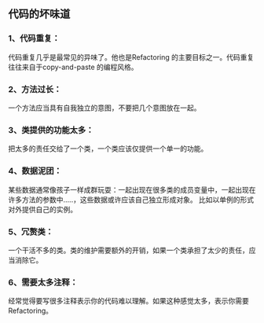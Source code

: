## 代码的坏味道

### 1、代码重复：

代码重复几乎是最常见的异味了。他也是Refactoring 的主要目标之一。代码重复往往来自于copy-and-paste 的编程风格。

### 2、方法过长：

一个方法应当具有自我独立的意图，不要把几个意图放在一起。

### 3、类提供的功能太多：

把太多的责任交给了一个类，一个类应该仅提供一个单一的功能。

### 4、数据泥团：

某些数据通常像孩子一样成群玩耍：一起出现在很多类的成员变量中，一起出现在许多方法的参数中…..，这些数据或许应该自己独立形成对象。 比如以单例的形式对外提供自己的实例。

### 5、冗赘类：

一个干活不多的类。类的维护需要额外的开销，如果一个类承担了太少的责任，应当消除它。 

### 6、需要太多注释：

经常觉得要写很多注释表示你的代码难以理解。如果这种感觉太多，表示你需要Refactoring。 